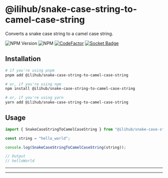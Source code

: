 # @ilihub/snake-case-string-to-camel-case-string

Converts a snake case string to a camel case string.

![NPM Version](https://img.shields.io/npm/v/%40ilihub%2Fsnake-case-string-to-camel-case-string?color=33cd56&logo=npm)
![NPM](https://img.shields.io/npm/l/%40ilihub%2Fsnake-case-string-to-camel-case-string)
[![CodeFactor](https://www.codefactor.io/repository/github/ilihub/npm/badge)](https://www.codefactor.io/repository/github/ilihub/npm)
[![Socket Badge](https://socket.dev/api/badge/npm/package/@ilihub/snake-case-string-to-camel-case-string)](https://socket.dev/npm/package/@ilihub/snake-case-string-to-camel-case-string)

## Installation

```bash
# if you're using pnpm
pnpm add @ilihub/snake-case-string-to-camel-case-string

# or, if you're using npm
npm install @ilihub/snake-case-string-to-camel-case-string

# or, if you're using yarn
yarn add @ilihub/snake-case-string-to-camel-case-string
```

## Usage

```javascript
import { SnakeCaseStringToCamelCaseString } from "@ilihub/snake-case-string-to-camel-case-string";

const string = "hello_world";

console.log(SnakeCaseStringToCamelCaseString(string));

// Output
// helloWorld
```

---

<!-- sponsors_and_backers_section_start -->

<!-- sponsors_and_backers_section_end -->

---
